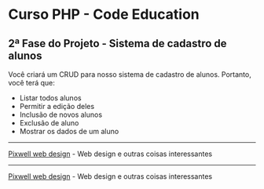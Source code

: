 # Curso PHP - Code Education
## 2ª Fase do Projeto - Sistema de cadastro de alunos

Você criará um CRUD para nosso sistema de cadastro de alunos. Portanto, você terá que:

- Listar todos alunos 
- Permitir a edição deles
- Inclusão de novos alunos
- Exclusão de aluno
- Mostrar os dados de um aluno

------------------------------------------------------------------------------------------
[Pixwell web design](http://www.pixwell.com.br) - Web design e outras coisas interessantes

------------------------------------------------------------------------------------------
[Pixwell web design](http://www.pixwell.com.br) - Web design e outras coisas interessantes
